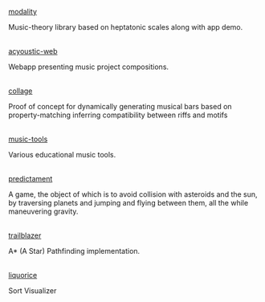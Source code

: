 [modality](https://kairuz.github.io/modality)

Music-theory library based on heptatonic scales along with app demo.
<br /><br />

[acyoustic-web](https://kairuz.github.io/acyoustic-web)

Webapp presenting music project compositions.
<br /><br />

[collage](https://kairuz.github.io/collage)

Proof of concept for dynamically generating musical bars based on property-matching inferring compatibility between riffs and motifs
<br /><br />

[music-tools](https://kairuz.github.io/music-tools)

Various educational music tools.
<br /><br />

[predictament](https://kairuz.github.io/predictament)

A game, the object of which is to avoid collision with asteroids and the sun, by traversing planets and jumping and flying between them, all the while maneuvering gravity.
<br /><br />

[trailblazer](https://kairuz.github.io/trailblazer)

A* (A Star) Pathfinding implementation.
<br /><br />


[liquorice](https://kairuz.github.io/liquorice)

Sort Visualizer
<br /><br />
